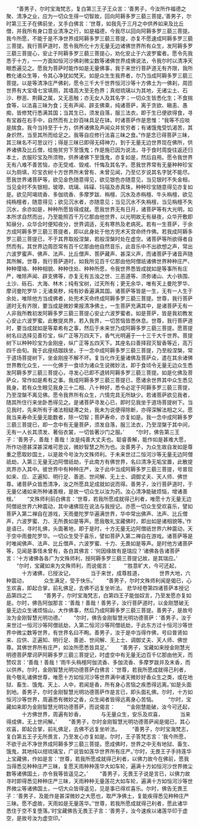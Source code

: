 <!-- { "loadSidebar": true } -->
　　“善男子，尔时宝海梵志，复白第三王子王众言：‘善男子，今汝所作福德之聚、清净之业，应为一切众生得一切智故，回向阿耨多罗三藐三菩提。’善男子，尔时第三王子在佛前坐，叉手白佛言：‘世尊，如我先于三月之中供养如来及比丘僧，并我所有身口意业清净之行，如是福德，今我尽以回向阿耨多罗三藐三菩提。我今所愿，不能于是不净世界成阿耨多罗三藐三菩提，亦复不愿速成阿耨多罗三藐三菩提。我行菩萨道时，愿令我所化十方无量无边诸佛世界所有众生，发阿耨多罗三藐三菩提心，安止于阿耨多罗三藐三菩提心，劝化安止于六波罗蜜者。愿令先我悉于十方，一一方面如恒河沙佛刹微尘数等诸佛世界成佛说法，令我尔时以清净天眼悉遍见之。愿我为菩萨时能作如是无量佛事，我于来世行菩萨道无有齐限，我所教化诸众生等，令其心净犹如梵天。如是众生生我界者，尔乃当成阿耨多罗三藐三菩提。以是等清净庄严佛刹，愿令三千大千世界恒河沙等十方佛土为一佛刹，周匝世界有大宝墙七宝填厕，其墙高大至无色界；真绀琉璃以为其地，无诸尘土、石沙、秽恶、荆蕀之属，又无恶触；亦无女人及其名字；一切众生皆悉化生；不食揣食等，以法喜三昧为食；无有声闻、辟支佛乘，纯诸菩萨，离于贪欲、瞋恚、愚痴，皆修梵行悉满其国；当其生已，须发自落，服三法衣，即于生已便欲得食，寻有宝器在右手中，自然而有上妙百味具足在钵。时诸菩萨作是思惟：“我等不应啖是揣食。我今当持至于十方，供养诸佛及声闻众并贫穷者；有诸饿鬼受饥渴苦，其身炽然，当至其所而给足之。我等自应修行法喜三昧之食。”作是念已得菩萨三昧，其三昧名不可思议行；得是三昧已即得无碍神力，到于无量无边世界现在佛所，供养诸佛及比丘僧，给施贫穷下至饿鬼；作是施已因为说法，寻于食时周旋往返还归本土，衣服珍宝及所须物，供养诸佛下至饿鬼，亦复如是，然后自用。愿令我世界无有八难不善苦恼，亦无受戒、毁戒、忏悔及其名字。愿我世界常有无量种种珍宝以为厕填，珍宝衣树十方世界所未曾有、未曾见闻，乃至亿岁说其名字犹不能尽。愿我世界诸菩萨等，欲见金色随意得见，欲见银色亦随意见，当见银时不失金相，当见金时不失银相，玻瓈、琉璃、砗磲、玛瑙及赤真珠，种种珍宝随意得见亦复如是。欲见阿竭琉香、多伽琉香、多摩罗跋、栴檀、沉水及赤栴檀、牛头栴檀，欲见纯栴檀者，随意得见；欲见沉水者，亦随意见；当见沉水不失栴檀，当见栴檀不失沉水，余亦如是，种种所愿皆得成就。愿我世界无有日月，诸菩萨等有大光明，如本所求自然而出，乃至能照百千万亿那由他世界，以光明故无有昼夜，众华开敷即知昼分，众华合时便知夜分，世界调适，无有寒热及老病死。若有一生菩萨，于余方成阿耨多罗三藐三菩提者，即以此身处于他方兜术天宫命终作佛。若我成阿耨多罗三藐三菩提已，不于其界取般涅槃，若般涅槃时处在虚空。诸菩萨等所欲得者自然而有。其世界边周匝常有百千亿那由他自然音乐，此音乐中不出欲想之声，常出六波罗蜜声、佛声、法声、比丘僧声、菩萨藏声、甚深义声，而诸菩萨于诸音声随其所解。世尊，我行菩萨道时，如我所见百千亿那由他阿僧祇诸佛世界种种庄严、种种璎珞、种种相貌、种种住处、种种所愿，令我世界悉皆成就如是等事所有庄严，唯除声闻、辟支佛等，亦复无有五浊之世、三恶道等、须弥诸山、大小铁围、土沙、砾石、大海、林木；纯有宝树，过天所有；更无余华，唯有天上曼陀罗华、摩诃曼陀罗华；无诸臭秽，纯有妙香遍满其国。诸菩萨等皆是一生，无有一人生于余处，唯除他方当成佛者，处兜术天命终成阿耨多罗三藐三菩提。世尊，我行菩萨道时无有齐限，要当成是微妙果报清净佛土，一生菩萨充满其中，是诸菩萨无有一人非我所教初发阿耨多罗三藐三菩提心安止六波罗蜜者。如是菩萨，皆是我初教发心安止六波罗蜜。此散提岚界，若入我界，一切苦恼皆悉休息。世尊，我行菩萨道时，要当成就如是等辈希有之事，然后于未来世乃成阿耨多罗三藐三菩提。愿菩提树名曰选择见善珍宝，纵广正等万四天下，香气光明遍于一十三千大千世界。菩提树下以种种珍宝为金刚座，纵广正等五四天下。其座名曰善择寂灭智香等近，高万四千由旬。我于此座结跏趺坐，于一念中成阿耨多罗三藐三菩提，乃至般涅槃，常于道场菩提树下，坐金刚座不解不坏。复当化作无量诸佛及菩萨众，遣在其余诸佛世界教化众生，一一化佛于一食顷为诸众生说微妙法，即于食顷令无量无边众生悉发阿耨多罗三藐三菩提心，寻发心已即不退转阿耨多罗三藐三菩提。如是化佛及菩萨众，常作如是希有之事。我成阿耨多罗三藐三菩提已，愿诸余世界其中众生悉见我身。若有众生眼见我身三十二相、八十种好，悉令必定于阿耨多罗三藐三菩提，乃至涅槃不离见佛。愿令我界所有众生，六情完具无所缺少。若诸菩萨欲见我者，随其所住行来坐卧悉得见之。是诸菩萨寻发心已，即时见我坐于道场菩提树下。当见我时，先来所有于诸法相疑滞之处，我未为说便得除断，亦得深解法相之义。愿我当来寿命无量无能数者，除一切智；菩萨寿命，亦复如是。我一念中成阿耨多罗三藐三菩提已，即一念中有无量菩萨，须发自落，服三法衣，乃至涅槃于其中间，无有一人长其须发、著俗衣裳，一切皆著沙门之服。’
　　“尔时，佛告第三王子：‘善男子，善哉！善哉！汝是纯善大丈夫也。聪睿善解，能作如是甚难大愿，所作功德甚深甚深难可思议，微妙智慧之所为也。汝善男子，为众生故自发如是尊重之愿取妙国土，以是故今号汝为文殊师利。于未来世过二恒河沙等无量无边阿僧祇劫，入第三无量无边阿僧祇劫，于此南方有佛世界，名曰清净无垢宝置，此散提岚界亦入其中。彼世界中有种种庄严，汝于此中当成阿耨多罗三藐三菩提，号普现如来、应、正遍知、明行足、善逝、世间解、无上士、调御丈夫、天人师、佛世尊。诸菩萨众皆悉清净，汝之所愿具足成就如说而得。善男子，汝行菩萨道时，于无量亿诸如来所种诸善根，是故一切众生以汝为药。汝心清净能破烦恼，增诸善根。’
　　“文殊师利前白佛言：‘世尊，若我所愿成就得己利者，唯愿十方无量无边阿僧祇世界六种震动，其中诸佛现在说法与我授记。亦愿一切众生受欢喜乐，譬如菩萨入第二禅自在游戏，天雨曼陀罗华遍满世界，华中常出佛声、法声、比丘僧声，六波罗蜜、力、无所畏如是等声。愿我敬礼宝藏佛时，即出如是诸相貌等。’作是语已，寻时礼佛，头面著地，即于是时，十方无量无边阿僧祇世界六种震动，天于空中雨曼陀罗华。一切众生受于喜乐，譬如菩萨入第二禅自在游戏。诸菩萨等是时唯闻佛声、法声、比丘僧声，六波罗蜜、十力、无畏如是等声。是时他方诸菩萨等，见闻是事怪未曾有，各白其佛言：‘何因缘故有是瑞应？’诸佛各告诸菩萨言：‘十方诸佛各各广为文殊师利，授阿耨多罗三藐三菩提记故，是其瑞应。’
　　“尔时，宝藏如来为文殊师利，而说偈言：
　　“‘胜意旷大，今可还起，
　　　十方诸佛，已授汝记，
　　　当于来世，成尊胜道，
　　　世界大地，六种震动，
　　　众生满足，受于快乐。’
　　“善男子，尔时文殊师利闻是偈已，心生欢喜，即起合掌，前礼佛足，去佛不远复坐听法。
悲华经卷第四诸菩萨本授记品第四之二
　　“善男子，尔时宝海梵志，白第四王子能伽奴言，乃至发愿亦复如是。尔时，佛告阿伽那言：‘善哉！善哉！善男子，汝行菩萨道时，以金刚慧破无量无边众生诸烦恼山，大作佛事，然后乃成阿耨多罗三藐三菩提。善男子，是故号汝为金刚智慧光明功德。’
　　“尔时，佛告金刚智慧光明功德菩萨：‘善男子，汝于来世过一恒河沙等阿僧祇劫，入第二恒河沙等阿僧祇劫，于此东方过十恒河沙等世界中微尘数等世界，有世界名曰不眴。善男子，汝于是中当得作佛，号曰普贤如来、应供、正遍知、明行足、善逝、世间解、无上士、调御丈夫、天人师、佛世尊。其佛世界所有庄严，如汝所愿悉皆具足。’
　　“善男子，宝藏如来授金刚慧光明德菩萨摩诃萨阿耨多罗三藐三菩提记，时虚空中有无量无边百千亿那由他天，而赞叹言：‘善哉！善哉！’雨牛头栴檀阿伽流香、多伽流香、多摩罗跋并及末香，而以供养。尔时，金刚智慧光明功德菩萨白佛言：‘世尊，若我所愿成就得己利者，我今敬礼诸佛世尊，唯愿十方如恒河沙等世界满中诸天微妙好香众生之类，或在地狱、畜生、饿鬼、天上、人中，若闻是香，所有身心苦恼之疾悉得远离。’如是头面到地。善男子，尔时金刚智慧光明功德菩萨作是言已，即头面礼佛。尔时，十方如恒河沙等世界，周遍悉有微妙之香，众生闻者皆得远离身心苦恼。
　　“尔时，宝藏如来即为金刚智慧光明功德菩萨，而说偈言：
　　“‘金刚慧能破，汝今可还起，
　　　十方佛世界，周遍有妙香，
　　　与无量众生，安乐及欢喜，
　　　当来得成佛，无上世间解。’
　　“善男子，尔时金刚智慧光明功德菩萨闻是偈已，其心欢喜，即起合掌，前礼佛足，去佛不远复坐听法。
　　“善男子，尔时宝海梵志，复白第五王子无所畏言，乃至发心亦复如是。尔时，王子答梵志言：‘我今所愿，不欲于此不净世界成阿耨多罗三藐三菩提。愿成佛时，世界之中无有地狱、畜生、饿鬼，其地纯以绀琉璃宝，广说皆如莲华世界所有庄严。’尔时，无畏王子手持莲华上宝藏佛，作如是言：‘世尊，若我所愿成就得己利者，以佛力故今在佛前，愿我当得悉见种种庄严三昧，复愿天雨种种莲华大如车轮，遍满十方如恒河沙世界微尘数等诸佛国土，亦令我等皆遥见之。’
　　“善男子，无畏王子说是言已，以佛力故寻时即得悉见种种庄严三昧，天雨种种无量莲花大如车轮，遍满十方如恒河沙等世界微尘等诸佛国土，一切大众皆得遥见，见是事已得欢喜乐。尔时，佛告无畏王子：‘善男子，及能作是甚深微妙之大愿也，取严净佛土，复能疾得悉见种种庄严三昧。愿不虚故，天雨如是无量莲华。’‘世尊，若我所愿成就得己利者，愿此诸华悉住于空不复堕落。’时宝藏佛告无畏王子言：‘善男子，汝今速疾以诸莲华印于虚空，是故号汝为虚空印。’

